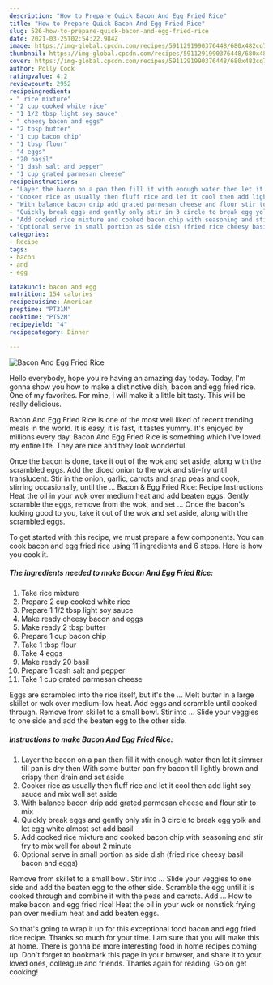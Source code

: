 ```yaml
---
description: "How to Prepare Quick Bacon And Egg Fried Rice"
title: "How to Prepare Quick Bacon And Egg Fried Rice"
slug: 526-how-to-prepare-quick-bacon-and-egg-fried-rice
date: 2021-03-25T02:54:22.984Z
image: https://img-global.cpcdn.com/recipes/5911291990376448/680x482cq70/bacon-and-egg-fried-rice-recipe-main-photo.jpg
thumbnail: https://img-global.cpcdn.com/recipes/5911291990376448/680x482cq70/bacon-and-egg-fried-rice-recipe-main-photo.jpg
cover: https://img-global.cpcdn.com/recipes/5911291990376448/680x482cq70/bacon-and-egg-fried-rice-recipe-main-photo.jpg
author: Polly Cook
ratingvalue: 4.2
reviewcount: 2952
recipeingredient:
- " rice mixture"
- "2 cup cooked white rice"
- "1 1/2 tbsp light soy sauce"
- " cheesy bacon and eggs"
- "2 tbsp butter"
- "1 cup bacon chip"
- "1 tbsp flour"
- "4 eggs"
- "20 basil"
- "1 dash salt and pepper"
- "1 cup grated parmesan cheese"
recipeinstructions:
- "Layer the bacon on a pan then fill it with enough water then let it simmer till pan is dry then With some butter pan fry bacon till lightly brown and crispy then drain and set aside"
- "Cooker rice as usually then fluff rice and let it cool then add light soy sauce and mix well set aside"
- "With balance bacon drip add grated parmesan cheese and flour stir to mix"
- "Quickly break eggs and gently only stir in 3 circle to break egg yolk and let egg white almost set add basil"
- "Add cooked rice mixture and cooked bacon chip with seasoning and stir fry to mix well for about 2 minute"
- "Optional serve in small portion as side dish (fried rice cheesy basil bacon and eggs)"
categories:
- Recipe
tags:
- bacon
- and
- egg

katakunci: bacon and egg 
nutrition: 154 calories
recipecuisine: American
preptime: "PT31M"
cooktime: "PT52M"
recipeyield: "4"
recipecategory: Dinner

---
```



![Bacon And Egg Fried Rice](https://img-global.cpcdn.com/recipes/5911291990376448/680x482cq70/bacon-and-egg-fried-rice-recipe-main-photo.jpg)

Hello everybody, hope you're having an amazing day today. Today, I'm gonna show you how to make a distinctive dish, bacon and egg fried rice. One of my favorites. For mine, I will make it a little bit tasty. This will be really delicious.

Bacon And Egg Fried Rice is one of the most well liked of recent trending meals in the world. It is easy, it is fast, it tastes yummy. It's enjoyed by millions every day. Bacon And Egg Fried Rice is something which I've loved my entire life. They are nice and they look wonderful.

Once the bacon is done, take it out of the wok and set aside, along with the scrambled eggs. Add the diced onion to the wok and stir-fry until translucent. Stir in the onion, garlic, carrots and snap peas and cook, stirring occasionally, until the … Bacon &amp; Egg Fried Rice: Recipe Instructions Heat the oil in your wok over medium heat and add beaten eggs. Gently scramble the eggs, remove from the wok, and set … Once the bacon&#39;s looking good to you, take it out of the wok and set aside, along with the scrambled eggs.


To get started with this recipe, we must prepare a few components. You can cook bacon and egg fried rice using 11 ingredients and 6 steps. Here is how you cook it.

<!--inarticleads1-->

##### The ingredients needed to make Bacon And Egg Fried Rice:

1. Take  rice mixture
1. Prepare 2 cup cooked white rice
1. Prepare 1 1/2 tbsp light soy sauce
1. Make ready  cheesy bacon and eggs
1. Make ready 2 tbsp butter
1. Prepare 1 cup bacon chip
1. Take 1 tbsp flour
1. Take 4 eggs
1. Make ready 20 basil
1. Prepare 1 dash salt and pepper
1. Take 1 cup grated parmesan cheese


Eggs are scrambled into the rice itself, but it&#39;s the … Melt butter in a large skillet or wok over medium-low heat. Add eggs and scramble until cooked through. Remove from skillet to a small bowl. Stir into … Slide your veggies to one side and add the beaten egg to the other side. 

<!--inarticleads2-->

##### Instructions to make Bacon And Egg Fried Rice:

1. Layer the bacon on a pan then fill it with enough water then let it simmer till pan is dry then With some butter pan fry bacon till lightly brown and crispy then drain and set aside
1. Cooker rice as usually then fluff rice and let it cool then add light soy sauce and mix well set aside
1. With balance bacon drip add grated parmesan cheese and flour stir to mix
1. Quickly break eggs and gently only stir in 3 circle to break egg yolk and let egg white almost set add basil
1. Add cooked rice mixture and cooked bacon chip with seasoning and stir fry to mix well for about 2 minute
1. Optional serve in small portion as side dish (fried rice cheesy basil bacon and eggs)


Remove from skillet to a small bowl. Stir into … Slide your veggies to one side and add the beaten egg to the other side. Scramble the egg until it is cooked through and combine it with the peas and carrots. Add … How to make bacon and egg fried rice! Heat the oil in your wok or nonstick frying pan over medium heat and add beaten eggs. 

So that's going to wrap it up for this exceptional food bacon and egg fried rice recipe. Thanks so much for your time. I am sure that you will make this at home. There is gonna be more interesting food in home recipes coming up. Don't forget to bookmark this page in your browser, and share it to your loved ones, colleague and friends. Thanks again for reading. Go on get cooking!
